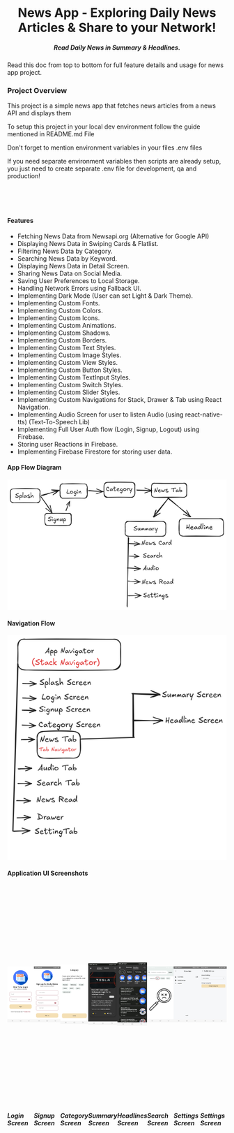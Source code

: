 <h1 align="center">News App - Exploring Daily News Articles & Share to your Network!</h1>
<h5 align="center">Read Daily News in Summary & Headlines.</h5>

<p>Read this doc from top to bottom for full feature details and usage for news app project.</p>
<h3>Project Overview</h3>
<p>This project is a simple news app that fetches news articles from a news API and displays them</p>
<p>To setup this project in your local dev environment follow the guide mentioned in README.md File</p>
<p>Don't forget to mention environment variables in your files .env files</p>
<p>If you need separate environment variables then scripts are already setup, you just need to create separate .env file for development, qa and production!</p>

<br/>
<br/>
<br/>

#### Features

- Fetching News Data from Newsapi.org (Alternative for Google API)
- Displaying News Data in Swiping Cards & Flatlist.
- Filtering News Data by Category.
- Searching News Data by Keyword.
- Displaying News Data in Detail Screen.
- Sharing News Data on Social Media.
- Saving User Preferences to Local Storage.
- Handling Network Errors using Fallback UI.
- Implementing Dark Mode (User can set Light & Dark Theme).
- Implementing Custom Fonts.
- Implementing Custom Colors.
- Implementing Custom Icons.
- Implementing Custom Animations.
- Implementing Custom Shadows.
- Implementing Custom Borders.
- Implementing Custom Text Styles.
- Implementing Custom Image Styles.
- Implementing Custom View Styles.
- Implementing Custom Button Styles.
- Implementing Custom TextInput Styles.
- Implementing Custom Switch Styles.
- Implementing Custom Slider Styles.
- Implementing Custom Navigations for Stack, Drawer & Tab using React Navigation.
- Implementing Audio Screen for user to listen Audio (using react-native-tts) (Text-To-Speech Lib)
- Implementing Full User Auth flow (Login, Signup, Logout) using Firebase.
- Storing user Reactions in Firebase.
- Implementing Firebase Firestore for storing user data.

#### App Flow Diagram

![Basic Flow Diagram](src/assets/app-sc/flow-1.png)

#### Navigation Flow

![Basic Flow Diagram](src/assets/app-sc/flow-2.png)

#### Application UI Screenshots

<div style="display: flex; flex-direction: row;" markdown="1">
    <div style="display: flex; flex-direction: column;" markdown="1">
        <img style="width: 300px; height: 500px; object-fit: contain" src="src/assets/app-sc/login.jpg" alt="Login Screen"/>
        <h5>Login Screen</h5>
    </div>
    <div style="display: flex; flex-direction: column;" markdown="1">
        <img style="width: 300px; height: 500px; object-fit: contain" src="src/assets/app-sc/signup.jpg" alt="Signup Screen"/>
        <h5>Signup Screen</h5>
    </div>
    <div style="display: flex; flex-direction: column;" markdown="1">
        <img style="width: 300px; height: 500px; object-fit: contain" src="src/assets/app-sc/category.jpg" alt="Category Screen"/>
        <h5>Category Screen</h5>
    </div>
    <div style="display: flex; flex-direction: column;" markdown="1">
        <img style="width: 300px; height: 500px; object-fit: contain" src="src/assets/app-sc/summary.jpg" alt="Category Screen"/>
        <h5>Summary Screen</h5>
    </div>
     <div style="display: flex; flex-direction: column;" markdown="1">
        <img style="width: 300px; height: 500px; object-fit: contain" src="src/assets/app-sc/headlines.jpg" alt="Headlines Screen"/>
        <h5>Headlines Screen</h5>
    </div>
     <div style="display: flex; flex-direction: column;" markdown="1">
        <img style="width: 300px; height: 500px; object-fit: contain" src="src/assets/app-sc/search.jpg" alt="Search Screen"/>
        <h5>Search Screen</h5>
    </div>
     <div style="display: flex; flex-direction: column;" markdown="1">
        <img style="width: 300px; height: 500px; object-fit: contain" src="src/assets/app-sc/drawer.jpg" alt="Drawer Screen"/>
        <h5>Settings Screen</h5>
    </div>
     <div style="display: flex; flex-direction: column;" markdown="1">
        <img style="width: 300px; height: 500px; object-fit: contain" src="src/assets/app-sc/settings.jpg" alt="Settings Screen"/>
        <h5>Settings Screen</h5>
    </div>
</div>
